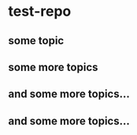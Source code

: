 # test-repo
## some topic
## some more topics
## and some more topics...
## and some more topics...
